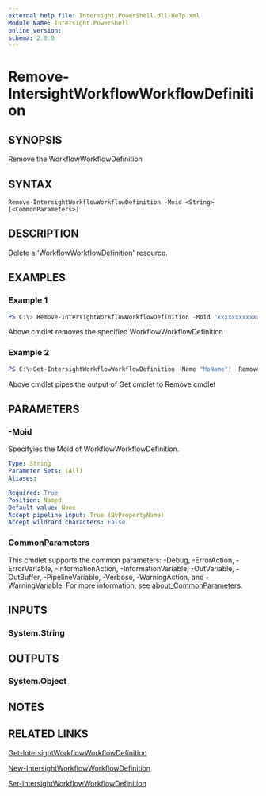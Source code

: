 ```yaml
---
external help file: Intersight.PowerShell.dll-Help.xml
Module Name: Intersight.PowerShell
online version:
schema: 2.0.0
---
```


# Remove-IntersightWorkflowWorkflowDefinition

## SYNOPSIS
Remove the WorkflowWorkflowDefinition

## SYNTAX

```
Remove-IntersightWorkflowWorkflowDefinition -Moid <String> [<CommonParameters>]
```

## DESCRIPTION
Delete a &apos;WorkflowWorkflowDefinition&apos; resource.

## EXAMPLES

### Example 1
```powershell
PS C:\> Remove-IntersightWorkflowWorkflowDefinition -Moid "xxxxxxxxxxxxxxxxxxxxxxxxxxx"
```
Above cmdlet removes the specified WorkflowWorkflowDefinition 

### Example 2
```powershell
PS C:\>Get-IntersightWorkflowWorkflowDefinition -Name "MoName"|  Remove-IntersightWorkflowWorkflowDefinition
```
Above cmdlet pipes the output of Get cmdlet to Remove cmdlet

## PARAMETERS

### -Moid
Specifyies the Moid of WorkflowWorkflowDefinition.

```yaml
Type: String
Parameter Sets: (All)
Aliases:

Required: True
Position: Named
Default value: None
Accept pipeline input: True (ByPropertyName)
Accept wildcard characters: False
```

### CommonParameters
This cmdlet supports the common parameters: -Debug, -ErrorAction, -ErrorVariable, -InformationAction, -InformationVariable, -OutVariable, -OutBuffer, -PipelineVariable, -Verbose, -WarningAction, and -WarningVariable. For more information, see [about_CommonParameters](http://go.microsoft.com/fwlink/?LinkID=113216).

## INPUTS

### System.String

## OUTPUTS

### System.Object
## NOTES

## RELATED LINKS

[Get-IntersightWorkflowWorkflowDefinition](./Get-IntersightWorkflowWorkflowDefinition.md)

[New-IntersightWorkflowWorkflowDefinition](./New-IntersightWorkflowWorkflowDefinition.md)

[Set-IntersightWorkflowWorkflowDefinition](./Set-IntersightWorkflowWorkflowDefinition.md)

